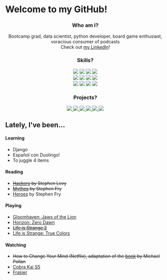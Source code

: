 # Welcome to my GitHub! 

<div align='center'>

### Who am I? 
Bootcamp grad, data scientist, python developer, board game enthusiast, voracious consumer of podcasts  
Check out [my LinkedIn](https://www.linkedin.com/in/joseph-peart/)!

</div>

<div align='center'>

### Skills? 

![](https://img.shields.io/badge/Python-informational?style=flat&logo=Python&logoColor=white&color=306998)
![](https://img.shields.io/badge/Pandas-informational?style=flat&logo=Pandas&logoColor=white&color=FFD43B)
![](https://img.shields.io/badge/NumPy-informational?style=flat&logo=numpy&logoColor=white&color=306998)
![](https://img.shields.io/badge/sklearn-informational?style=flat&logo=scikit-learn&logoColor=white&color=FFD43B) <br>
![](https://img.shields.io/badge/TensorFlow-informational?style=flat&logo=tensorflow&logoColor=white&color=306998)
![](https://img.shields.io/badge/BeautifulSoup-informational?style=flat&logo=python&logoColor=white&color=FFD43B)
![](https://img.shields.io/badge/Matplotlib-informational?style=flat&logo=python&logoColor=white&color=306998)
![](https://img.shields.io/badge/Seaborn-informational?style=flat&logo=Python&logoColor=white&color=FFD43B) <br>
![](https://img.shields.io/badge/Flask-informational?style=flat&logo=flask&logoColor=white&color=306998)
![](https://img.shields.io/badge/Jupyter-informational?style=flat&logo=jupyter&logoColor=white&color=FFD43B)
![](https://img.shields.io/badge/Anaconda-informational?style=flat&logo=anaconda&logoColor=white&color=306998)
![](https://img.shields.io/badge/NLTK-informational?style=flat&logo=python&logoColor=white&color=FFD43B)


</div>

<div align='center'>

### Projects?

<p align='center'>
   <a href="https://github.com/j-prt/shoplist-api">
    <img src="https://github-readme-stats.vercel.app/api/pin/?username=j-prt&repo=shoplist-api&title_color=306998&bg_color=fff4cc">
  </a>
  <a href="https://github.com/j-prt/bootcamp-final">
    <img src="https://github-readme-stats.vercel.app/api/pin/?username=j-prt&repo=bootcamp-final&title_color=306998&bg_color=fff4cc">
  </a>
  <a href="https://github.com/j-prt/bootcamp-cnn">
    <img src="https://github-readme-stats.vercel.app/api/pin/?username=j-prt&repo=bootcamp-cnn&title_color=306998&bg_color=fff4cc">
  </a>
    <a href="https://github.com/j-prt/bootcamp-cluster">
    <img src="https://github-readme-stats.vercel.app/api/pin/?username=j-prt&repo=bootcamp-cluster&title_color=306998&bg_color=fff4cc">
  </a>
    <a href="https://github.com/j-prt/bootcamp-regression">
    <img src="https://github-readme-stats.vercel.app/api/pin/?username=j-prt&repo=bootcamp-regression&title_color=306998&bg_color=fff4cc">
  </a>
    <a href="https://github.com/j-prt/mnk-game">
    <img src="https://github-readme-stats.vercel.app/api/pin/?username=j-prt&repo=mnk-game&title_color=306998&bg_color=fff4cc">
  </a>
</p>

</div>


## Lately, I've been... 

#### Learning
- Django
- Español con Duolingo!
- To juggle 4 items

#### Reading
- ~~[Hackers](https://www.goodreads.com/book/show/56829.Hackers) by Stephen Levy~~
- ~~[Mythos](https://en.wikipedia.org/wiki/Mythos_(book)) by Stephen Fry~~
- [Heroes](https://www.goodreads.com/book/show/41433634-heroes) by Stephen Fry

#### Playing
- [Gloomhaven: Jaws of the Lion](https://boardgamegeek.com/boardgame/291457/gloomhaven-jaws-lion)
- [Horizon: Zero Dawn](https://en.wikipedia.org/wiki/Horizon_Zero_Dawn)
- ~~[Life is Strange 2](https://en.wikipedia.org/wiki/Life_Is_Strange_2)~~
- [Life is Strange: True Colors](https://en.wikipedia.org/wiki/Life_Is_Strange:_True_Colors)

#### Watching
- ~~How to Change Your Mind (Netflix), adaptation of the [book](https://en.wikipedia.org/wiki/How_to_Change_Your_Mind) by Michael Pollan~~
- [Cobra Kai S5](https://en.wikipedia.org/wiki/Cobra_Kai)
- [Frasier](https://en.wikipedia.org/wiki/Frasier)



<!--
**j-prt/j-prt** is a ✨ _special_ ✨ repository because its `README.md` (this file) appears on your GitHub profile.

Here are some ideas to get you started:

- 🔭 I’m currently working on ...
- 🌱 I’m currently learning ...
- 👯 I’m looking to collaborate on ...
- 🤔 I’m looking for help with ...
- 💬 Ask me about ...
- 📫 How to reach me: ...
- 😄 Pronouns: ...
- ⚡ Fun fact: ...
-->
